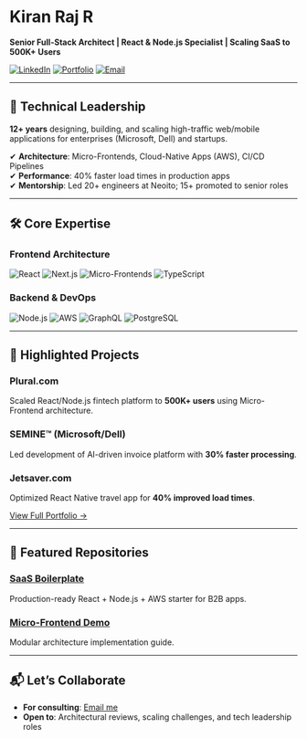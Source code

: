 # Kiran Raj R  
**Senior Full-Stack Architect | React & Node.js Specialist | Scaling SaaS to 500K+ Users**  

[![LinkedIn](https://img.shields.io/badge/LinkedIn-Connect%20Professionally-0A66C2?style=flat&logo=linkedin)](https://linkedin.com/in/kiran-raj-r)
[![Portfolio](https://img.shields.io/badge/Portfolio-View%20Work-000000?style=flat)](https://kiranraj.dev)
[![Email](https://img.shields.io/badge/Email-Contact%20Me-D14836?style=flat&logo=gmail)](mailto:kiran.rr91@gmail.com)

---

## 🚀 Technical Leadership  
**12+ years** designing, building, and scaling high-traffic web/mobile applications for enterprises (Microsoft, Dell) and startups.  

✔ **Architecture**: Micro-Frontends, Cloud-Native Apps (AWS), CI/CD Pipelines  
✔ **Performance**: 40% faster load times in production apps  
✔ **Mentorship**: Led 20+ engineers at Neoito; 15+ promoted to senior roles  

---

## 🛠 Core Expertise  

### **Frontend Architecture**  
![React](https://img.shields.io/badge/-React-61DAFB?logo=react&logoColor=black)
![Next.js](https://img.shields.io/badge/-Next.js-000000?logo=nextdotjs)
![Micro-Frontends](https://img.shields.io/badge/-Micro_Frontends-5C2D91?logo=webcomponents)
![TypeScript](https://img.shields.io/badge/-TypeScript-3178C6?logo=typescript)

### **Backend & DevOps**  
![Node.js](https://img.shields.io/badge/-Node.js-339933?logo=nodedotjs)
![AWS](https://img.shields.io/badge/-AWS-232F3E?logo=amazonaws)
![GraphQL](https://img.shields.io/badge/-GraphQL-E10098?logo=graphql)
![PostgreSQL](https://img.shields.io/badge/-PostgreSQL-4169E1?logo=postgresql)

---

## 💼 Highlighted Projects  

### **Plural.com**  
Scaled React/Node.js fintech platform to **500K+ users** using Micro-Frontend architecture.  

### **SEMINE™ (Microsoft/Dell)**  
Led development of AI-driven invoice platform with **30% faster processing**.  

### **Jetsaver.com**  
Optimized React Native travel app for **40% improved load times**.  

[View Full Portfolio →](https://kiranraj.dev)

---

## 📌 Featured Repositories  

### [SaaS Boilerplate](https://github.com/your-repo)  
Production-ready React + Node.js + AWS starter for B2B apps.  

### [Micro-Frontend Demo](https://github.com/your-repo)  
Modular architecture implementation guide.  

---

## 📬 Let’s Collaborate  
- **For consulting**: [Email me](mailto:kiran.rr91@gmail.com)  
- **Open to**: Architectural reviews, scaling challenges, and tech leadership roles  

